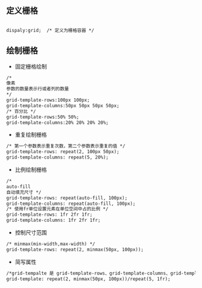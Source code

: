 ## 定义栅格

``` html

dispaly:grid;  /* 定义为栅格容器 */  
```

## 绘制栅格

- 固定栅格绘制

```html
/* 
像素 
参数的数量表示行或者列的数量
*/
grid-template-rows:100px 100px;
grid-template-columns:50px 50px 50px 50px;
/* 百分比 */
grid-template-rows:50% 50%;
grid-template-columns:20% 20% 20% 20%;
```

- 重复绘制栅格

```html
/* 第一个参数表示重复次数，第二个参数表示重复的值 */
grid-template-rows: repeat(2, 100px 50px);
grid-template-columns: repeat(5, 20%);
```

- 比例绘制栅格

```html
/* 
auto-fill
自动填充尺寸 */
grid-template-rows: repeat(auto-fill, 100px);
grid-template-columns: repeat(auto-fill, 100px);
/* 使用fr单位设置元素在单位空间中占的比例 */
grid-template-rows: 1fr 2fr 1fr;
grid-template-columns: 1fr 2fr 1fr;
```

- 控制尺寸范围

```html
/* minmax(min-width,max-width) */
grid-template-rows: repeat(2, minmax(50px, 100px));
```

- 简写属性

```html
/*grid-tempalte 是 grid-template-rows、grid-template-columns、grid-template-areas 的三个属性的简写。  */
grid-template: repeat(2, minmax(50px, 100px))/repeat(5, 1fr);
```

